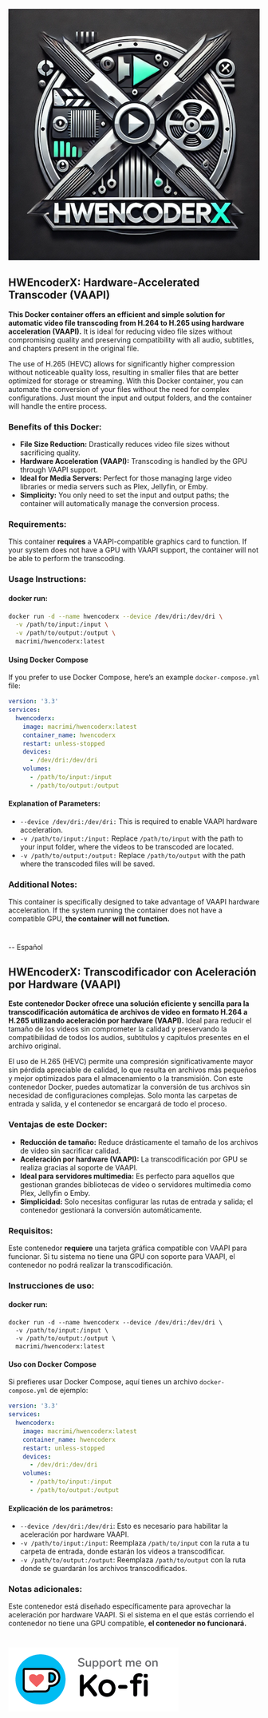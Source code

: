 ![HWEncoderX Logo](https://raw.githubusercontent.com/MacRimi/HWEncoderX/main/images/logo.png)

## HWEncoderX: Hardware-Accelerated Transcoder (VAAPI)

**This Docker container offers an efficient and simple solution for automatic video file transcoding from H.264 to H.265 using hardware acceleration (VAAPI).** It is ideal for reducing video file sizes without compromising quality and preserving compatibility with all audio, subtitles, and chapters present in the original file.

The use of H.265 (HEVC) allows for significantly higher compression without noticeable quality loss, resulting in smaller files that are better optimized for storage or streaming. With this Docker container, you can automate the conversion of your files without the need for complex configurations. Just mount the input and output folders, and the container will handle the entire process.

### Benefits of this Docker:
- **File Size Reduction:** Drastically reduces video file sizes without sacrificing quality.
- **Hardware Acceleration (VAAPI):** Transcoding is handled by the GPU through VAAPI support.
- **Ideal for Media Servers:** Perfect for those managing large video libraries or media servers such as Plex, Jellyfin, or Emby.
- **Simplicity:** You only need to set the input and output paths; the container will automatically manage the conversion process.

### Requirements:
This container **requires** a VAAPI-compatible graphics card to function. If your system does not have a GPU with VAAPI support, the container will not be able to perform the transcoding.

### Usage Instructions:

#### docker run:

```bash
docker run -d --name hwencoderx --device /dev/dri:/dev/dri \
  -v /path/to/input:/input \
  -v /path/to/output:/output \
  macrimi/hwencoderx:latest
```

#### Using Docker Compose

If you prefer to use Docker Compose, here’s an example `docker-compose.yml` file:

```yaml
version: '3.3'
services:
  hwencoderx:
    image: macrimi/hwencoderx:latest
    container_name: hwencoderx
    restart: unless-stopped
    devices:
      - /dev/dri:/dev/dri
    volumes:
      - /path/to/input:/input
      - /path/to/output:/output
```

#### Explanation of Parameters:

- `--device /dev/dri:/dev/dri:` This is required to enable VAAPI hardware acceleration.
- `-v /path/to/input:/input:` Replace `/path/to/input` with the path to your input folder, where the videos to be transcoded are located.
- `-v /path/to/output:/output:` Replace `/path/to/output` with the path where the transcoded files will be saved.

### Additional Notes:

This container is specifically designed to take advantage of VAAPI hardware acceleration. If the system running the container does not have a compatible GPU, **the container will not function.**


#

-- Español
## HWEncoderX: Transcodificador con Aceleración por Hardware (VAAPI)

**Este contenedor Docker ofrece una solución eficiente y sencilla para la transcodificación automática de archivos de video en formato H.264 a H.265 utilizando aceleración por hardware (VAAPI).** Ideal para reducir el tamaño de los videos sin comprometer la calidad y preservando la compatibilidad de todos los audios, subtítulos y capítulos presentes en el archivo original.

El uso de H.265 (HEVC) permite una compresión significativamente mayor sin pérdida apreciable de calidad, lo que resulta en archivos más pequeños y mejor optimizados para el almacenamiento o la transmisión. Con este contenedor Docker, puedes automatizar la conversión de tus archivos sin necesidad de configuraciones complejas. Solo monta las carpetas de entrada y salida, y el contenedor se encargará de todo el proceso.

### Ventajas de este Docker:
- **Reducción de tamaño:** Reduce drásticamente el tamaño de los archivos de video sin sacrificar calidad.
- **Aceleración por hardware (VAAPI):** La transcodificación por GPU se realiza gracias al soporte de VAAPI.
- **Ideal para servidores multimedia:** Es perfecto para aquellos que gestionan grandes bibliotecas de video o servidores multimedia como Plex, Jellyfin o Emby.
- **Simplicidad:** Solo necesitas configurar las rutas de entrada y salida; el contenedor gestionará la conversión automáticamente.

### Requisitos:
Este contenedor **requiere** una tarjeta gráfica compatible con VAAPI para funcionar. Si tu sistema no tiene una GPU con soporte para VAAPI, el contenedor no podrá realizar la transcodificación.

### Instrucciones de uso:

#### docker run:

```
docker run -d --name hwencoderx --device /dev/dri:/dev/dri \
  -v /path/to/input:/input \
  -v /path/to/output:/output \
  macrimi/hwencoderx:latest
```


#### Uso con Docker Compose

Si prefieres usar Docker Compose, aquí tienes un archivo `docker-compose.yml` de ejemplo:

```yaml
version: '3.3'
services:
  hwencoderx:
    image: macrimi/hwencoderx:latest
    container_name: hwencoderx
    restart: unless-stopped
    devices:
      - /dev/dri:/dev/dri
    volumes:
      - /path/to/input:/input
      - /path/to/output:/output
```

#### Explicación de los parámetros:

- `--device /dev/dri:/dev/dri`: Esto es necesario para habilitar la aceleración por hardware VAAPI.
- `-v /path/to/input:/input`: Reemplaza `/path/to/input` con la ruta a tu carpeta de entrada, donde estarán los videos a transcodificar.
- `-v /path/to/output:/output`: Reemplaza `/path/to/output` con la ruta donde se guardarán los archivos transcodificados.

### Notas adicionales:
Este contenedor está diseñado específicamente para aprovechar la aceleración por hardware VAAPI. Si el sistema en el que estás corriendo el contenedor no tiene una GPU compatible, **el contenedor no funcionará.**
#
[![ko-fi](https://raw.githubusercontent.com/MacRimi/HWEncoderX/main/images/kofi.png)](https://ko-fi.com/G2G313ECAN)
